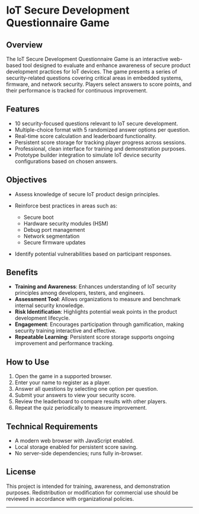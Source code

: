 

# IoT Secure Development Questionnaire Game

## Overview

The IoT Secure Development Questionnaire Game is an interactive web-based tool designed to evaluate and enhance awareness of secure product development practices for IoT devices. The game presents a series of security-related questions covering critical areas in embedded systems, firmware, and network security. Players select answers to score points, and their performance is tracked for continuous improvement.

## Features

* 10 security-focused questions relevant to IoT secure development.
* Multiple-choice format with 5 randomized answer options per question.
* Real-time score calculation and leaderboard functionality.
* Persistent score storage for tracking player progress across sessions.
* Professional, clean interface for training and demonstration purposes.
* Prototype builder integration to simulate IoT device security configurations based on chosen answers.

## Objectives

* Assess knowledge of secure IoT product design principles.
* Reinforce best practices in areas such as:

  * Secure boot
  * Hardware security modules (HSM)
  * Debug port management
  * Network segmentation
  * Secure firmware updates
* Identify potential vulnerabilities based on participant responses.

## Benefits

* **Training and Awareness**: Enhances understanding of IoT security principles among developers, testers, and engineers.
* **Assessment Tool**: Allows organizations to measure and benchmark internal security knowledge.
* **Risk Identification**: Highlights potential weak points in the product development lifecycle.
* **Engagement**: Encourages participation through gamification, making security training interactive and effective.
* **Repeatable Learning**: Persistent score storage supports ongoing improvement and performance tracking.

## How to Use

1. Open the game in a supported browser.
2. Enter your name to register as a player.
3. Answer all questions by selecting one option per question.
4. Submit your answers to view your security score.
5. Review the leaderboard to compare results with other players.
6. Repeat the quiz periodically to measure improvement.

## Technical Requirements

* A modern web browser with JavaScript enabled.
* Local storage enabled for persistent score saving.
* No server-side dependencies; runs fully in-browser.

## License

This project is intended for training, awareness, and demonstration purposes. Redistribution or modification for commercial use should be reviewed in accordance with organizational policies.

---


